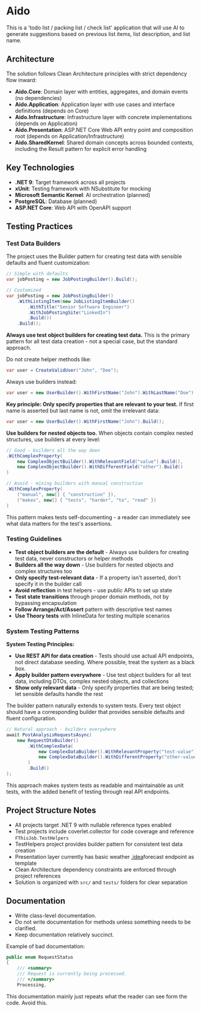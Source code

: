 # Aido

This is a 'todo list / packing list / check list' application that will use AI to generate suggestions
based on previous list items, list description, and list name.

## Architecture

The solution follows Clean Architecture principles with strict dependency flow inward:

- **Aido.Core**: Domain layer with entities, aggregates, and domain events (no dependencies)
- **Aido.Application**: Application layer with use cases and interface definitions (depends on Core)
- **Aido.Infrastructure**: Infrastructure layer with concrete implementations (depends on Application)
- **Aido.Presentation**: ASP.NET Core Web API entry point and composition root (depends on Application/Infrastructure)
- **Aido.SharedKernel**: Shared domain concepts across bounded contexts, including the Result pattern for explicit error handling

## Key Technologies

- **.NET 9**: Target framework across all projects
- **xUnit**: Testing framework with NSubstitute for mocking
- **Microsoft Semantic Kernel**: AI orchestration (planned)
- **PostgreSQL**: Database (planned)
- **ASP.NET Core**: Web API with OpenAPI support

## Testing Practices

### Test Data Builders

The project uses the Builder pattern for creating test data with sensible defaults and fluent customization:

```csharp
// Simple with defaults
var jobPosting = new JobPostingBuilder().Build();

// Customized 
var jobPosting = new JobPostingBuilder()
    .WithListingItem(new JobListingItemBuilder()
        .WithTitle("Senior Software Engineer")
        .WithJobPostingSite("LinkedIn")
        .Build())
    .Build();
```

**Always use test object builders for creating test data.** This is the primary pattern for all test data creation - not a special case, but the standard approach.

Do not create helper methods like:
```csharp
var user = CreateValidUser("John", "Doe");
```

Always use builders instead:
```csharp
var user = new UserBuilder().WithFirstName("John").WithLastName("Doe").Build();
```

**Key principle: Only specify properties that are relevant to your test.** If first name is asserted but last name is not, omit the irrelevant data:
```csharp
var user = new UserBuilder().WithFirstName("John").Build();
```

**Use builders for nested objects too.** When objects contain complex nested structures, use builders at every level:
```csharp
// Good - builders all the way down
.WithComplexProperty(
    new ComplexObjectBuilder().WithRelevantField("value").Build(),
    new ComplexObjectBuilder().WithDifferentField("other").Build()
)

// Avoid - mixing builders with manual construction
.WithComplexProperty(
    ("manual", new[] { "construction" }),
    ("makes", new[] { "tests", "harder", "to", "read" })
)
```

This pattern makes tests self-documenting - a reader can immediately see what data matters for the test's assertions.


### Testing Guidelines

- **Test object builders are the default** - Always use builders for creating test data, never constructors or helper methods
- **Builders all the way down** - Use builders for nested objects and complex structures too
- **Only specify test-relevant data** - If a property isn't asserted, don't specify it in the builder call
- **Avoid reflection** in test helpers - use public APIs to set up state
- **Test state transitions** through proper domain methods, not by bypassing encapsulation
- **Follow Arrange/Act/Assert** pattern with descriptive test names
- **Use Theory tests** with InlineData for testing multiple scenarios

### System Testing Patterns

**System Testing Principles:**
- **Use REST API for data creation** - Tests should use actual API endpoints, not direct database seeding. Where possible, treat the system as a black box.
- **Apply builder pattern everywhere** - Use test object builders for all test data, including DTOs, complex nested objects, and collections
- **Show only relevant data** - Only specify properties that are being tested; let sensible defaults handle the rest

The builder pattern naturally extends to system tests. Every test object should have a corresponding builder that provides sensible defaults and fluent configuration.

```csharp
// Natural approach - builders everywhere
await PostAnalysisRequestsAsync(
    new RequestDtoBuilder()
        .WithComplexData(
            new ComplexDataBuilder().WithRelevantProperty("test-value").Build(),
            new ComplexDataBuilder().WithDifferentProperty("other-value").Build()
        )
        .Build()
);
```

This approach makes system tests as readable and maintainable as unit tests, with the added benefit of testing through real API endpoints.

## Project Structure Notes

- All projects target .NET 9 with nullable reference types enabled
- Test projects include coverlet.collector for code coverage and reference `FThisJob.TestHelpers`
- TestHelpers project provides builder pattern for consistent test data creation
- Presentation layer currently has basic weather [.idea](.idea)forecast endpoint as template
- Clean Architecture dependency constraints are enforced through project references
- Solution is organized with `src/` and `tests/` folders for clear separation

## Documentation

- Write class-level documentation.
- Do not write documentation for methods unless something needs to be clarified.
- Keep documentation relatively succinct.

Example of bad documentation:
```csharp
public enum RequestStatus
{ 
    /// <summary>
    /// Request is currently being processed.
    /// </summary>
    Processing,
```
This documentation mainly just repeats what the reader can see form the code. Avoid this.